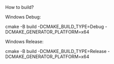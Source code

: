 How to build?

Windows Debug:

cmake -B build -DCMAKE_BUILD_TYPE=Debug -DCMAKE_GENERATOR_PLATFORM=x64

Windows Release:

cmake -B build -DCMAKE_BUILD_TYPE=Release -DCMAKE_GENERATOR_PLATFORM=x64